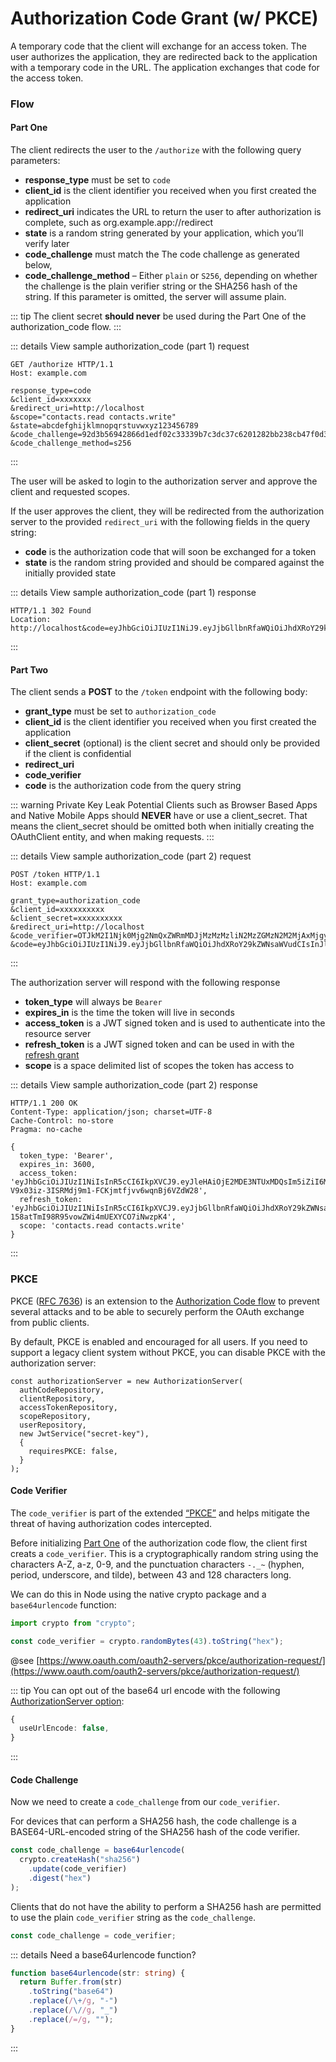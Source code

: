# Authorization Code Grant (w/ PKCE)
   
A temporary code that the client will exchange for an access token. The user authorizes the application, they are redirected back to the application with a temporary code in the URL. The application exchanges that code for the access token. 

### Flow

#### Part One

The client redirects the user to the `/authorize` with the following query parameters:

- **response_type** must be set to `code`
- **client_id** is the client identifier you received when you first created the application
- **redirect_uri** indicates the URL to return the user to after authorization is complete, such as org.example.app://redirect
- **state** is a random string generated by your application, which you’ll verify later
- **code_challenge** must match the The code challenge as generated below, 
- **code_challenge_method** – Either `plain` or `S256`, depending on whether the challenge is the plain verifier string or the SHA256 hash of the string. If this parameter is omitted, the server will assume plain.

::: tip
The client secret **should never** be used during the Part One of the authorization_code flow.
:::

::: details View sample authorization_code (part 1) request
```http request
GET /authorize HTTP/1.1
Host: example.com

response_type=code
&client_id=xxxxxxx
&redirect_uri=http://localhost
&scope="contacts.read contacts.write"
&state=abcdefghijklmnopqrstuvwxyz123456789
&code_challenge=92d3b56942866d1edf02c33339b7c3dc37c6201282bb238cb47f0d3289f28a93f1bdd8af6ca9913aed0c4c
&code_challenge_method=s256
```
:::

The user will be asked to login to the authorization server and approve the client and requested scopes.

If the user approves the client, they will be redirected from the authorization server to the provided `redirect_uri` with the following fields in the query string:

- **code** is the authorization code that will soon be exchanged for a token
- **state** is the random string provided and should be compared against the initially provided state

::: details View sample authorization_code (part 1) response
```http request
HTTP/1.1 302 Found
Location: http://localhost&code=eyJhbGciOiJIUzI1NiJ9.eyJjbGllbnRfaWQiOiJhdXRoY29kZWNsaWVudCIsInJlZGlyZWN0X3VyaSI6Imh0dHA6Ly9sb2NhbGhvc3QiLCJhdXRoX2NvZGVfaWQiOiJteS1zdXBlci1zZWNyZXQtYXV0aC1jb2RlIiwic2NvcGVzIjpbXSwiZXhwaXJlX3RpbWUiOjE2MDE3NTM3MzMsImNvZGVfY2hhbGxlbmdlIjoiT0RRd1pHTTRZelpsTnpNeU1qUXlaREF4WWpFNU1XWmtZMlJrTmpKbU1UbGxNbUkwTnpJMFpEbGtNR0psWWpGbE1tTXhPV1kyWkRJMVpEZGpNak13WWciLCJjb2RlX2NoYWxsZW5nZV9tZXRob2QiOiJTMjU2In0.OIEtZN5BHNaB4Mz0plUpGAP93EHyoil2smJiG3S_2BM&state=abcdefghijklmnopqrstuvwxyz123456789
```
:::

#### Part Two

The client sends a **POST** to the `/token` endpoint with the following body:

- **grant_type** must be set to `authorization_code`
- **client_id** is the client identifier you received when you first created the application
- **client_secret** (optional) is the client secret and should only be provided if the client is confidential
- **redirect_uri**
- **code_verifier**
- **code** is the authorization code from the query string

::: warning Private Key Leak Potential
Clients such as Browser Based Apps and Native Mobile Apps should **NEVER** have or use a client_secret. That means the client_secret should be omitted both when initially creating the OAuthClient entity, and when making requests.
:::

::: details View sample authorization_code (part 2) request
```http request
POST /token HTTP/1.1
Host: example.com

grant_type=authorization_code
&client_id=xxxxxxxxxx
&client_secret=xxxxxxxxxx
&redirect_uri=http://localhost
&code_verifier=OTJkM2I1Njk0Mjg2NmQxZWRmMDJjMzMzMzliN2MzZGMzN2M2MjAxMjgyYmIyMzhjYjQ3ZjBkMzI4OWYyOGE5M2YxYmRkOGFmNmNhOTkxM2FlZDBjNGM
&code=eyJhbGciOiJIUzI1NiJ9.eyJjbGllbnRfaWQiOiJhdXRoY29kZWNsaWVudCIsInJlZGlyZWN0X3VyaSI6Imh0dHA6Ly9sb2NhbGhvc3QiLCJhdXRoX2NvZGVfaWQiOiJteS1zdXBlci1zZWNyZXQtYXV0aC1jb2RlIiwic2NvcGVzIjpbXSwiZXhwaXJlX3RpbWUiOjE2MDE3NTM3MzMsImNvZGVfY2hhbGxlbmdlIjoiT0RRd1pHTTRZelpsTnpNeU1qUXlaREF4WWpFNU1XWmtZMlJrTmpKbU1UbGxNbUkwTnpJMFpEbGtNR0psWWpGbE1tTXhPV1kyWkRJMVpEZGpNak13WWciLCJjb2RlX2NoYWxsZW5nZV9tZXRob2QiOiJTMjU2In0.OIEtZN5BHNaB4Mz0plUpGAP93EHyoil2smJiG3S_2BM
```
:::

The authorization server will respond with the following response

- **token_type** will always be `Bearer`
- **expires_in** is the time the token will live in seconds
- **access_token** is a JWT signed token and is used to authenticate into the resource server
- **refresh_token** is a JWT signed token and can be used in with the [refresh grant](#refresh-token-grant) 
- **scope** is a space delimited list of scopes the token has access to

::: details View sample authorization_code (part 2) response
```http request
HTTP/1.1 200 OK
Content-Type: application/json; charset=UTF-8
Cache-Control: no-store
Pragma: no-cache
 
{
  token_type: 'Bearer',
  expires_in: 3600,
  access_token: 'eyJhbGciOiJIUzI1NiIsInR5cCI6IkpXVCJ9.eyJleHAiOjE2MDE3NTUxMDQsIm5iZiI6MTYwMTc1MTUwNCwiaWF0IjoxNjAxNzUxNTA0LCJqdGkiOiJuZXcgdG9rZW4iLCJjaWQiOiJ0ZXN0IGF1dGggY29kZSBjbGllbnQiLCJzY29wZSI6IiJ9.-V9x03iz-3ISRMdj9m1-FCKjmtfjvv6wqnBj6VZdW28',
  refresh_token: 'eyJhbGciOiJIUzI1NiIsInR5cCI6IkpXVCJ9.eyJjbGllbnRfaWQiOiJhdXRoY29kZWNsaWVudCIsImFjY2Vzc190b2tlbl9pZCI6Im5ldyB0b2tlbiIsInJlZnJlc2hfdG9rZW5faWQiOiJ0aGlzLWlzLW15LXN1cGVyLXNlY3JldC1yZWZyZXNoLXRva2VuIiwic2NvcGUiOiIiLCJleHBpcmVfdGltZSI6MTYwMTc1NTEwNCwiaWF0IjoxNjAxNzUxNTAzfQ.J_RUFD5-158atTmI98R95vowZWi4mUEXYCO7iNwzpK4',
  scope: 'contacts.read contacts.write'
}
```
:::

### PKCE

PKCE ([RFC 7636](https://tools.ietf.org/html/rfc7636)) is an extension to the [Authorization Code flow](https://oauth.net/2/grant-types/authorization-code/) to prevent several attacks and to be able to securely perform the OAuth exchange from public clients.

By default, PKCE is enabled and encouraged for all users. If you need to support a legacy client system without PKCE, you can disable PKCE with the authorization server:

```
const authorizationServer = new AuthorizationServer(
  authCodeRepository,
  clientRepository,
  accessTokenRepository,
  scopeRepository,
  userRepository,
  new JwtService("secret-key"),
  {
    requiresPKCE: false,
  }
);
```

#### Code Verifier

The `code_verifier` is part of the extended [“PKCE”](https://tools.ietf.org/html/rfc7636) and helps mitigate the threat of having authorization codes intercepted.

Before initializing [Part One](#part-one) of the authorization code flow, the client first creats a `code_verifier`. This is a cryptographically random string using the characters A-Z, a-z, 0-9, and the punctuation characters `-._~` (hyphen, period, underscore, and tilde), between 43 and 128 characters long.

We can do this in Node using the native crypto package and a `base64urlencode` function:

```typescript
import crypto from "crypto";

const code_verifier = crypto.randomBytes(43).toString("hex");
```

@see [https://www.oauth.com/oauth2-servers/pkce/authorization-request/](https://www.oauth.com/oauth2-servers/pkce/authorization-request/)

::: tip
You can opt out of the base64 url encode with the following [AuthorizationServer option](../getting_started/#the-authorization-server):

```typescript
{
  useUrlEncode: false,
}
```
:::


#### Code Challenge

Now we need to create a `code_challenge` from our `code_verifier`. 

For devices that can perform a SHA256 hash, the code challenge is a BASE64-URL-encoded string of the SHA256 hash of the code verifier. 

```typescript
const code_challenge = base64urlencode(
  crypto.createHash("sha256")
    .update(code_verifier)
    .digest("hex")
);
```

Clients that do not have the ability to perform a SHA256 hash are permitted to use the plain `code_verifier` string as the `code_challenge`.

```typescript
const code_challenge = code_verifier;
```

::: details Need a base64urlencode function?
```typescript
function base64urlencode(str: string) {
  return Buffer.from(str)
    .toString("base64")
    .replace(/\+/g, "-")
    .replace(/\//g, "_")
    .replace(/=/g, "");
}
```
:::
